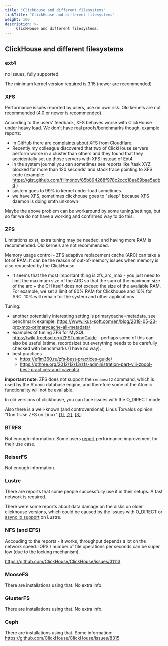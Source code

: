 ```yaml
---
title: "ClickHouse and different filesystems"
linkTitle: "ClickHouse and different filesystems"
weight: 100
description: >-
     ClickHouse and different filesystems.
---
```


## ClickHouse and different filesystems

### ext4 

no issues, fully supported. 

The minimum kernel version required is 3.15 (newer are recommended)

### XFS

Performance issues reported by users, use on own risk. Old kernels are not recommended (4.0 or newer is recommended). 

According to the users' feedback, XFS behaves worse with ClickHouse under heavy load.
We don't have real proofs/benchmarks though, example reports:
* In GitHub there are [complaints about XFS](https://github.com/ClickHouse/ClickHouse/issues/520) from Cloudflare.
* Recently my colleague discovered that two of ClickHouse servers perform worse in a cluster than
others and they found that they accidentally set up those servers with XFS instead of Ext4.
* in the system journal you can sometimes see reports like 'task XYZ blocked for more than 120 seconds' and stack trace pointing to XFS code (example: https://gist.github.com/filimonov/85b894268f978c2ccc18ea69bae5adbd )
* system goes to 99% io kernel under load sometimes.
* we have XFS, sometimes clickhouse goes to "sleep" because XFS daemon is doing smth unknown

Maybe the above problem can be workaround by some tuning/settings, but so far we do not have a working and confirmed way to do this.

### ZFS 

Limitations exist, extra tuning may be needed, and having more RAM is recommended. Old kernels are not recommended.

Memory usage control - ZFS adaptive replacement cache (ARC) can take a lot of RAM.  It can be the reason of out-of-memory issues when memory is also requested by the ClickHouse.

* It seems that the most important thing is zfs_arc_max - you just need to limit the maximum size of the ARC so that the sum of the maximum size of the arc + the CH itself does not exceed the size of the available RAM. For example, we set a limit of 80% RAM for Clickhouse and 10% for ARC. 10% will remain for the system and other applications

Tuning:
* another potentially interesting setting is primarycache=metadata, see benchmark example: https://www.ikus-soft.com/en/blog/2018-05-23-proxmox-primarycache-all-metadata/
* examples of tuning ZFS for MySQL https://wiki.freebsd.org/ZFSTuningGuide - perhaps some of this can also be useful (atime, recordsize) but everything needs to be carefully checked with benchmarks (I have no way).
* best practices
  * https://efim360.ru/zfs-best-practices-guide/
  * https://pthree.org/2012/12/13/zfs-administration-part-viii-zpool-best-practices-and-caveats/

**important note**: ZFS does not support the `renameat2` command, which is used by the Atomic database engine, and
therefore some of the Atomic functionality will not be available. 

In old versions of clickhouse, you can face issues with the O_DIRECT mode.

Also there is a well-known (and controversional) Linus Torvalds opinion: "Don't Use ZFS on Linux" [[1]](https://www.realworldtech.com/forum/?threadid=189711&curpostid=189959), [[2]](https://arstechnica.com/gadgets/2020/01/linus-torvalds-zfs-statements-arent-right-heres-the-straight-dope/), [[3]](https://arstechnica.com/gadgets/2020/01/linus-torvalds-zfs-statements-arent-right-heres-the-straight-dope/).

### BTRFS

Not enough information. Some users [report](https://github.com/ClickHouse/ClickHouse/issues/2743#issuecomment-517845388) performance improvement for their use case.

### ReiserFS

Not enough information. 

### Lustre

There are reports that some people successfully use it in their setups. 
A fast network is required.

There were some reports about data damage on the disks on older clickhouse versions, which could be caused by the issues with O_DIRECT or [async io support](https://lustre-discuss.lustre.narkive.com/zwcvyEEY/asynchronous-posix-i-o-with-lustre) on Lustre.

### NFS (and EFS)

Accouding to the reports - it works, throughput depends a lot on the network speed. IOPS / number of file operations per seconds can be super low (due to the locking mechanism).

https://github.com/ClickHouse/ClickHouse/issues/31113

### MooseFS

There are installations using that. No extra info.

### GlusterFS

There are installations using that. No extra info.

### Ceph

There are installations using that. Some information: https://github.com/ClickHouse/ClickHouse/issues/8315 
